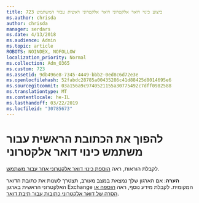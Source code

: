 ```yaml
---
title: 723 ביצוע כינוי דואר אלקטרוני דואר אלקטרוני ראשית עבור המשתמש
ms.author: chrisda
author: chrisda
manager: serdars
ms.date: 4/13/2018
ms.audience: Admin
ms.topic: article
ROBOTS: NOINDEX, NOFOLLOW
localization_priority: Normal
ms.collection: Adm_O365
ms.custom: 723
ms.assetid: 9db496e8-7345-4449-bbb2-0ed8c6d72e3e
ms.openlocfilehash: 52fabdc28785a00435286c41d88425d8014695e6
ms.sourcegitcommit: 03a156a9c9740521155a30775492c7dff0982588
ms.translationtype: MT
ms.contentlocale: he-IL
ms.lasthandoff: 03/22/2019
ms.locfileid: "30785673"
---
```

# <a name="make-an-email-alias-the-primary-address-for-a-user"></a>להפוך את הכתובת הראשית עבור משתמש כינוי דואר אלקטרוני

לקבלת הוראות, ראה [הוספת כינוי דואר אלקטרוני אחר עבור משתמש](https://support.office.com/article/0b0bd900-68b1-4bf5-808b-5d240a7739f4).
  
 **הערה**: אם הארגון שלך נמצאת במצב מעורב, תצטרך לשנות את כתובת הדואר האלקטרוני הראשית בארגון Exchange המקומית. לקבלת מידע נוסף, ראה [הוספה או הסרה של דואר אלקטרוני כתובות עבור תיבת דואר](https://technet.microsoft.com/library/bb123794.aspx).
  

